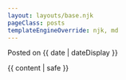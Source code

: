 ```yaml
---
layout: layouts/base.njk
pageClass: posts
templateEngineOverride: njk, md
---
```


<p class="date">
Posted on 
<time datetime="{{ date }}">{{ date | dateDisplay }}</time>
</p>
<main class="posts">
   <div class="pasts">
      {{ content | safe }}
   </div>
   <div class="footnote">
      <!-- <p> -->
      <!--   This page is part of the posts section. -->
      <!-- </p> -->
   </div>
</main>
